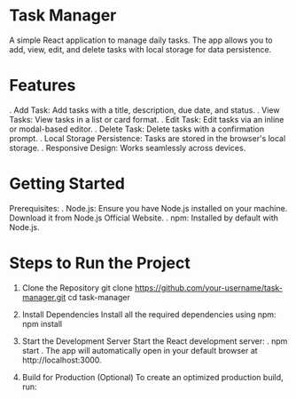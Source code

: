 # Task Manager
A simple React application to manage daily tasks. The app allows you to add, view, edit, and delete tasks with local storage for data persistence.

# Features
. Add Task: Add tasks with a title, description, due date, and status.
. View Tasks: View tasks in a list or card format.
. Edit Task: Edit tasks via an inline or modal-based editor.
. Delete Task: Delete tasks with a confirmation prompt.
. Local Storage Persistence: Tasks are stored in the browser's local storage.
. Responsive Design: Works seamlessly across devices.

# Getting Started
Prerequisites:
. Node.js: Ensure you have Node.js installed on your machine. Download it from Node.js Official Website.
. npm: Installed by default with Node.js.

# Steps to Run the Project
1. Clone the Repository
   git clone https://github.com/your-username/task-manager.git
   cd task-manager

2. Install Dependencies Install all the required dependencies using npm:
   npm install

3. Start the Development Server Start the React development server:
   . npm start
   . The app will automatically open in your default browser at http://localhost:3000.

4. Build for Production (Optional) To create an optimized production build, run:
   